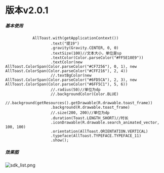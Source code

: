 # 版本v2.0.1



##### 基本使用

                AllToast.with(getApplicationContext())
                        .text("提19")
                        .gravity(Gravity.CENTER, 0, 0)
                        .textSize(100)//文本大小，单位是sp
                        .textColor(Color.parseColor("#FF5E10E9"))
                        .textColor(new AllToast.ColorSpan(Color.parseColor("#CF7256"), 0, 1), new AllToast.ColorSpan(Color.parseColor("#CFF216"), 2, 4))
                        //.textBgColor(new AllToast.ColorSpan(Color.parseColor("#6FD5CA"), 2, 3), new AllToast.ColorSpan(Color.parseColor("#6FF5C1"), 5, 6))
                        //.radius(50)//单位为dp
                        //.backgroundColor(Color.BLUE)
                        //.background(getResources().getDrawable(R.drawable.toast_frame))
                        .background(R.drawable.toast_frame)
                        //.size(200, 200)//单位为dp
                        .duration(Toast.LENGTH_SHORT)//时长
                        .iconDrawable(R.drawable.search_animated_vector, 100, 100)
                        .orientation(AllToast.ORIENTATION.VERTICAL)
                        .typeface(AllToast.TYPEFACE.TYPEFACE_11)
                        .show();

##### 效果图

![sdk_list.png](http://to1.itplt.com:8102/zhouyunchong/gssdk-android/raw/master/image/sdk_list3.png)

